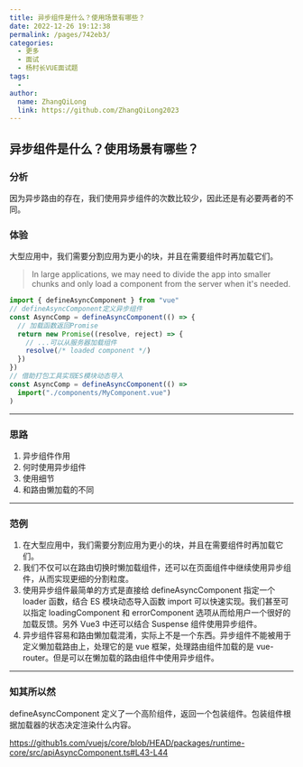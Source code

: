```yaml
---
title: 异步组件是什么？使用场景有哪些？
date: 2022-12-26 19:12:38
permalink: /pages/742eb3/
categories:
  - 更多
  - 面试
  - 杨村长VUE面试题
tags:
  -
author:
  name: ZhangQiLong
  link: https://github.com/ZhangQiLong2023
---
```


## 异步组件是什么？使用场景有哪些？

### 分析

因为异步路由的存在，我们使用异步组件的次数比较少，因此还是有必要两者的不同。

### 体验

大型应用中，我们需要分割应用为更小的块，并且在需要组件时再加载它们。

> In large applications, we may need to divide the app into smaller chunks and only load a component from the server when it's needed.

```js
import { defineAsyncComponent } from "vue"
// defineAsyncComponent定义异步组件
const AsyncComp = defineAsyncComponent(() => {
  // 加载函数返回Promise
  return new Promise((resolve, reject) => {
    // ...可以从服务器加载组件
    resolve(/* loaded component */)
  })
})
// 借助打包工具实现ES模块动态导入
const AsyncComp = defineAsyncComponent(() =>
  import("./components/MyComponent.vue")
)
```

---

### 思路

1. 异步组件作用
2. 何时使用异步组件
3. 使用细节
4. 和路由懒加载的不同

---

### 范例

1. 在大型应用中，我们需要分割应用为更小的块，并且在需要组件时再加载它们。
2. 我们不仅可以在路由切换时懒加载组件，还可以在页面组件中继续使用异步组件，从而实现更细的分割粒度。
3. 使用异步组件最简单的方式是直接给 defineAsyncComponent 指定一个 loader 函数，结合 ES 模块动态导入函数 import 可以快速实现。我们甚至可以指定 loadingComponent 和 errorComponent 选项从而给用户一个很好的加载反馈。另外 Vue3 中还可以结合 Suspense 组件使用异步组件。
4. 异步组件容易和路由懒加载混淆，实际上不是一个东西。异步组件不能被用于定义懒加载路由上，处理它的是 vue 框架，处理路由组件加载的是 vue-router。但是可以在懒加载的路由组件中使用异步组件。

---

### 知其所以然

defineAsyncComponent 定义了一个高阶组件，返回一个包装组件。包装组件根据加载器的状态决定渲染什么内容。

https://github1s.com/vuejs/core/blob/HEAD/packages/runtime-core/src/apiAsyncComponent.ts#L43-L44
